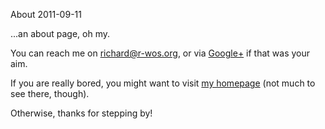 About
2011-09-11

...an about page, oh my.

You can reach me on <a href="mailto:richard@r-wos.org">richard@r-wos.org</a>,
or via <a href="https://plus.google.com/102346113359431653890">Google+</a> if
that was your aim.

If you are really bored, you might want to visit
[my homepage](http://r-wos.org) (not much to see there, though).

Otherwise, thanks for stepping by!

